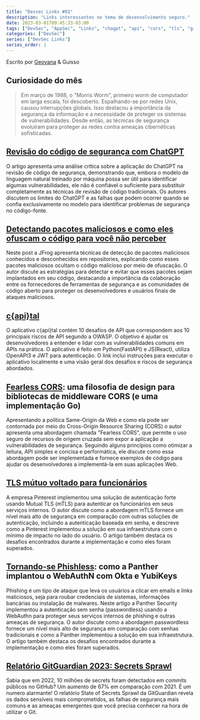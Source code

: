 ```yaml
---
title: "Devsec Links #01"
description: "Links interessantes no tema de desenvolvimento seguro."
date: 2023-03-01T09:45:33-03:00
tags: ["DevSec", "AppSec", "Links", "chagpt", "api", "cors", "tls", "git", "secrets"]
categories: ["DevSec"]
series: ["DevSec Links"]
series_order: 1
---
```


Escrito por [Geovana](https://www.linkedin.com/in/geovana-silva/) & Guisso

## Curiosidade do mês 
  
> Em março de 1988, o "Morris Worm", primeiro worm de computador em larga escala, foi descoberto. Espalhando-se por redes
Unix, causou interrupções globais. Isso destacou a importância da segurança da informação e a necessidade de proteger
os sistemas de vulnerabilidades. Desde então, as técnicas de segurança evoluíram para proteger as redes contra ameaças
cibernéticas sofisticadas. 

## [Revisão do código de segurança com ChatGPT](https://research.nccgroup.com/2023/02/09/security-code-review-with-chatgpt/)

O artigo apresenta uma análise crítica sobre a aplicação do ChatGPT na revisão de código de segurança, demonstrando que, embora o modelo de linguagem natural treinado por máquina possa ser útil para identificar algumas vulnerabilidades, ele não é confiável o suficiente para substituir completamente as técnicas de revisão de código tradicionais. Os autores discutem os limites do ChatGPT e as falhas que podem ocorrer quando se confia exclusivamente no modelo para identificar problemas de segurança no código-fonte.

## [Detectando pacotes maliciosos e como eles ofuscam o código para você não perceber](https://jfrog.com/blog/detecting-known-and-unknown-malicious-packages-and-how-they-obfuscate-their-malicious-code/)

Neste post a JFrog apresenta técnicas de detecção de pacotes maliciosos conhecidos e desconhecidos em repositories, explicando como esses pacotes maliciosos ocultam o código malicioso por meio de ofuscação. O autor discute as estratégias para detectar e evitar que esses pacotes sejam implantados em seu código, destacando a importância da colaboração entre os fornecedores de ferramentas de segurança e as comunidades de código aberto para proteger os desenvolvedores e usuários finais de ataques maliciosos. 

## [c{api}tal](https://github.com/Checkmarx/capital)

O aplicativo c{api}tal contém 10 desafios de API que correspondem aos 10 principais riscos de API segundo a OWASP. O objetivo é ajudar os desenvolvedores a entender e lidar com as vulnerabilidades comuns em APIs na prática. O aplicativo é feito em Python(FastAPI) e JS(React), utiliza OpenAPI3 e JWT para autenticação. O link inclui instruções para executar o aplicativo localmente e uma visão geral dos desafios e riscos de segurança abordados. 

## [Fearless CORS](https://jub0bs.com/posts/2023-02-08-fearless-cors/): uma filosofia de design para bibliotecas de middleware CORS (e uma implementação Go)

Apresentando a política Same-Origin da Web e como ela pode ser contornada por meio do Cross-Origin Resource Sharing (CORS) o autor apresenta uma abordagem chamada "Fearless CORS", que permite o uso seguro de recursos de origem cruzada sem expor a aplicação a vulnerabilidades de segurança. Seguindo alguns princípios como otimizar a leitura, API simples e concisa e performática, ele discute como essa abordagem pode ser implementada e fornece exemplos de código para ajudar os desenvolvedores a implementá-la em suas aplicações Web.

## [TLS mútuo voltado para funcionários](https://medium.com/pinterest-engineering/employee-facing-mutual-tls-8643fe0cc0f9)

A empresa Pinterest implementou uma solução de autenticação forte usando Mutual TLS (mTLS) para autenticar os funcionários em seus serviços internos. O autor discute como a abordagem mTLS fornece um nível mais alto de segurança em comparação com outras soluções de autenticação, incluindo a autenticação baseada em senha, e descreve como a Pinterest implementou a solução em sua infraestrutura com o mínimo de impacto no lado do usuário. O artigo também destaca os desafios encontrados durante a implementação e como eles foram superados. 

## [Tornando-se Phishless](https://panther.com/blog/going-phishless-how-panther-deployed-webauthn/): como a Panther implantou o WebAuthN com Okta e YubiKeys

Phishing é um tipo de ataque que leva os usuários a clicar em emails e links maliciosos, seja para roubar credenciais de sistemas, informações bancárias ou instalação de malwares. Neste artigo a Panther Security implementou a autenticação sem senha (passwordless) usando a WebAuthn para proteger seus serviços internos de phishing e outras ameaças de segurança. O autor discute como a abordagem passwordless fornece um nível mais alto de segurança em comparação com senhas tradicionais e como a Panther implementou a solução em sua infraestrutura. O artigo também destaca os desafios encontrados durante a implementação e como eles foram superados.

## [Relatório GitGuardian 2023: Secrets Sprawl](https://www.gitguardian.com/state-of-secrets-sprawl-report-2023)
Sabia que em 2022, 10 milhões de secrets foram detectados em commits públicos no GitHub? Um aumento de 67% em comparação com 2021. É um numero alarmante! O relatório State of Secrets Sprawl da GitGuardian revela os dados sensíveis mais comprometidos, as falhas de segurança mais comuns e as ameaças emergentes que você precisa conhecer na hora de utilizar o Git.

